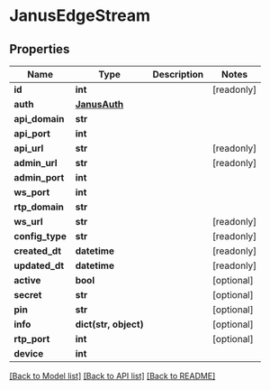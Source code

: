 # JanusEdgeStream


## Properties
Name | Type | Description | Notes
------------ | ------------- | ------------- | -------------
**id** | **int** |  | [readonly] 
**auth** | [**JanusAuth**](JanusAuth.md) |  | 
**api_domain** | **str** |  | 
**api_port** | **int** |  | 
**api_url** | **str** |  | [readonly] 
**admin_url** | **str** |  | [readonly] 
**admin_port** | **int** |  | 
**ws_port** | **int** |  | 
**rtp_domain** | **str** |  | 
**ws_url** | **str** |  | [readonly] 
**config_type** | **str** |  | [readonly] 
**created_dt** | **datetime** |  | [readonly] 
**updated_dt** | **datetime** |  | [readonly] 
**active** | **bool** |  | [optional] 
**secret** | **str** |  | [optional] 
**pin** | **str** |  | [optional] 
**info** | **dict(str, object)** |  | [optional] 
**rtp_port** | **int** |  | [optional] 
**device** | **int** |  | 

[[Back to Model list]](../README.md#documentation-for-models) [[Back to API list]](../README.md#documentation-for-api-endpoints) [[Back to README]](../README.md)


